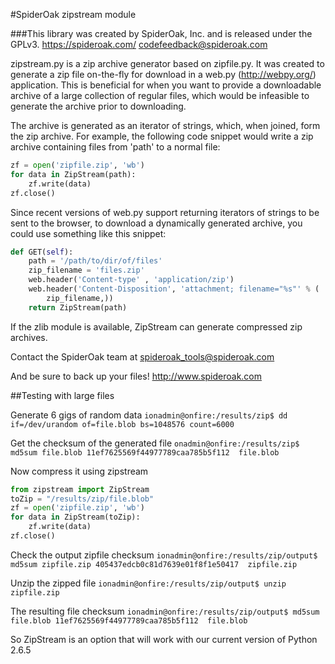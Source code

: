 #SpiderOak zipstream module

###This library was created by SpiderOak, Inc. and is released under the GPLv3.
https://spideroak.com/
codefeedback@spideroak.com


zipstream.py is a zip archive generator based on zipfile.py. It was created to
generate a zip file on-the-fly for download in a web.py (http://webpy.org/)
application. This is beneficial for when you want to provide a downloadable
archive of a large collection of regular files, which would be infeasible to
generate the archive prior to downloading.

The archive is generated as an iterator of strings, which, when joined, form
the zip archive. For example, the following code snippet would write a zip
archive containing files from 'path' to a normal file:

```python
zf = open('zipfile.zip', 'wb')
for data in ZipStream(path):
    zf.write(data)
zf.close()
```

Since recent versions of web.py support returning iterators of strings to be
sent to the browser, to download a dynamically generated archive, you could
use something like this snippet:

```python
def GET(self):
    path = '/path/to/dir/of/files'
    zip_filename = 'files.zip'
    web.header('Content-type' , 'application/zip')
    web.header('Content-Disposition', 'attachment; filename="%s"' % (
        zip_filename,))
    return ZipStream(path)
```

If the zlib module is available, ZipStream can generate compressed zip
archives.

Contact the SpiderOak team at spideroak_tools@spideroak.com

And be sure to back up your files! http://www.spideroak.com


##Testing with large files

Generate 6 gigs of random data
`ionadmin@onfire:/results/zip$ dd if=/dev/urandom of=file.blob bs=1048576 count=6000`

Get the checksum of the generated file
`onadmin@onfire:/results/zip$ md5sum file.blob
11ef7625569f44977789caa785b5f112  file.blob
`

Now compress it using zipstream
```python
from zipstream import ZipStream
toZip = "/results/zip/file.blob"
zf = open('zipfile.zip', 'wb')
for data in ZipStream(toZip):
    zf.write(data)
zf.close()
```

Check the output zipfile checksum
`ionadmin@onfire:/results/zip/output$ md5sum zipfile.zip
405437edcb0c81d7639e01f8f1e50417  zipfile.zip
`

Unzip the zipped file
`ionadmin@onfire:/results/zip/output$ unzip zipfile.zip`

The resulting file checksum
`ionadmin@onfire:/results/zip/output$ md5sum file.blob
11ef7625569f44977789caa785b5f112  file.blob`


So ZipStream is an option that will work with our current version of Python 2.6.5
